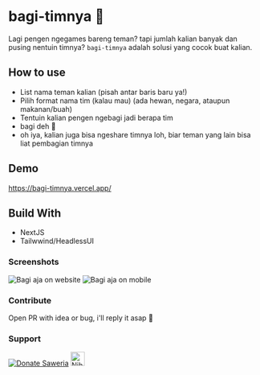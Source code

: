 # bagi-timnya 🎲

Lagi pengen ngegames bareng teman? tapi jumlah kalian banyak dan pusing nentuin timnya? `bagi-timnya` adalah solusi yang cocok buat kalian.

## How to use

- List nama teman kalian (pisah antar baris baru ya!)
- Pilih format nama tim (kalau mau) (ada hewan, negara, ataupun makanan/buah)
- Tentuin kalian pengen ngebagi jadi berapa tim
- bagi deh 🎲
- oh iya, kalian juga bisa ngeshare timnya loh, biar teman yang lain bisa liat pembagian timnya

## Demo

https://bagi-timnya.vercel.app/

## Build With

- NextJS
- Tailwwind/HeadlessUI

### Screenshots

![Bagi aja on website](https://user-images.githubusercontent.com/38921923/212546261-a4527202-ab24-42a2-a6f8-92d56574c183.png)
![Bagi aja on mobile](https://user-images.githubusercontent.com/38921923/212546299-54e04973-784b-46a7-84a3-a5519308ec17.png)

### Contribute

Open PR with idea or bug, i'll reply it asap 🚀

### Support

[![Donate Saweria](https://img.shields.io/badge/donate%20on-saweria-yellow?style=flat-square&logo=coffee)](https://saweria.co/dotslashf)
<a href="https://www.nihbuatjajan.com/dotslashf" target="_blank"><img src="https://d4xyvrfd64gfm.cloudfront.net/buttons/default-cta.png" alt="Nih buat jajan" style="height: 28px !important;" ></a>
